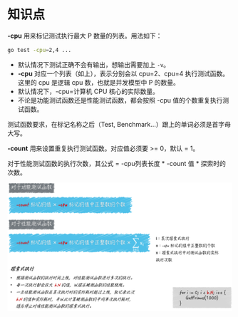 # 知识点

**-cpu** 用来标记测试执行最大 P 数量的列表。用法如下：
```bash
go test -cpu=2,4 ...
```
- 默认情况下测试正确不会有输出，想输出需要加上 `-v`。
- **-cpu** 对应一个列表（如上），表示分别会以 cpu=2、cpu=4 执行测试函数。这里的 cpu 是逻辑 cpu 数，也就是并发模型中 P 的数量。
- 默认情况下，-cpu=计算机 CPU 核心的实际数量。
- 不论是功能测试函数还是性能测试函数，都会按照 -cpu 值的个数重复执行测试函数。

测试函数要求，在标记名称之后（Test, Benchmark...）跟上的单词必须是首字母大写。

**-count** 用来设置重复执行测试函数。对应值必须要 >= 0，默认 = 1。

对于性能测试函数的执行次数，其公式 = -cpu列表长度 * -count 值 * 探索时的次数。

![](/025/png/8dc543c7ac67dca3dae3eebc53067c56.png)